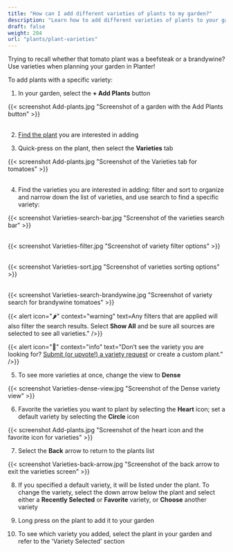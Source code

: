 ```yaml
---
title: "How can I add different varieties of plants to my garden?"
description: "Learn how to add different varieties of plants to your garden"
draft: false
weight: 204
url: "plants/plant-varieties"
---
```


Trying to recall whether that tomato plant was a beefsteak or a brandywine?  Use varieties when planning your garden in Planter!

To add plants with a specific variety:

1. In your garden, select the **+ Add Plants** button

{{< screenshot Add-plants.jpg "Screenshot of a garden with the Add Plants button" >}}<br /><br />

2. <a href=https://staging2--planter-docs.netlify.app/plants/add-plants>Find the plant</a> you are interested in adding

3. Quick-press on the plant, then select the **Varieties** tab

{{< screenshot Add-plants.jpg "Screenshot of the Varieties tab for tomatoes" >}}<br /><br />

4. Find the varieties you are interested in adding: filter and sort to organize and narrow down the list of varieties, and use search to find a specific variety:

{{< screenshot Varieties-search-bar.jpg "Screenshot of the varieties search bar" >}}<br /><br />

{{< screenshot Varieties-filter.jpg "Screenshot of variety filter options" >}}<br /><br />

{{< screenshot Varieties-sort.jpg "Screenshot of varieties sorting options" >}}<br /><br />

{{< screenshot Varieties-search-brandywine.jpg "Screenshot of variety search for brandywine tomatoes" >}}

{{< alert icon="🌶️" context="warning" text=Any filters that are applied will also filter the search results. Select **Show All** and be sure all sources are selected to see all varieties." />}}

{{< alert icon="🥕️" context="info" text="Don’t see the variety you are looking for? <a href=https://planter.garden/requests>Submit (or upvote!) a variety request</a> or create a custom plant." />}}

5. To see more varieties at once, change the view to **Dense**

{{< screenshot Varieties-dense-view.jpg "Screenshot of the Dense variety view" >}}

6. Favorite the varieties you want to plant by selecting the **Heart** icon; set a default variety by selecting the **Circle** icon

{{< screenshot Add-plants.jpg "Screenshot of the heart icon and the favorite icon for varieties" >}}

7. Select the **Back** arrow to return to the plants list

{{< screenshot Varieties-back-arrow.jpg "Screenshot of the back arrow to exit the varieties screen" >}}

8. If you specified a default variety, it will be listed under the plant. To change the variety, select the down arrow below the plant and select either a **Recently Selected** or **Favorite** variety, or **Choose** another variety


9. Long press on the plant to add it to your garden

10. To see which variety you added, select the plant in your garden and refer to the 'Variety Selected' section

